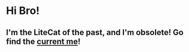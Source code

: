   # Hi Bro!
  ## I'm the LiteCat of the past, and I'm obsolete! Go find the [current me](https://github.com/LiteCat0905/)!
